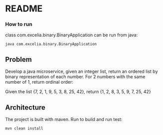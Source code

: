 # README #

### How to run ###

class com.excelia.binary.BinaryApplication can be run from java: 
```
java com.excelia.binary.BinaryApplication
```

## Problem ##

Develop a java microservice, given an integer list, return an ordered list by binary representation of each number. For 2 numbers with the same number of 1, return ordinal order:

Given the list {7, 2, 1, 9, 5, 3, 8, 25, 42}, return {1, 2, 8, 3, 5, 9, 7, 25, 42}

## Architecture ##

The project is built with maven. Run to build and run test:
```
mvn clean install
```